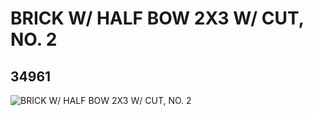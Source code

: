# BRICK W/ HALF BOW 2X3 W/ CUT, NO. 2
## 34961
![BRICK W/ HALF BOW 2X3 W/ CUT, NO. 2](https://lc-www-live-s.legocdn.com/media/bricks/5/2/6199671.jpg)
